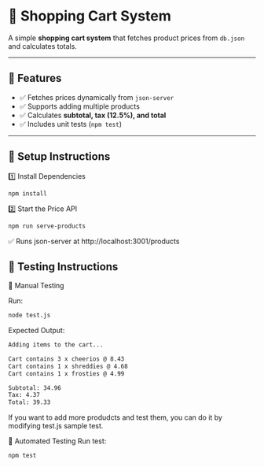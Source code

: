 # 🛒 Shopping Cart System

A simple **shopping cart system** that fetches product prices from `db.json` and calculates totals.

---

## 🚀 Features
- ✅ Fetches prices dynamically from `json-server`
- ✅ Supports adding multiple products
- ✅ Calculates **subtotal, tax (12.5%), and total**
- ✅ Includes unit tests (`npm test`)

---

## 📌 Setup Instructions

1️⃣ Install Dependencies
```bash
npm install
```

2️⃣ Start the Price API
```bash
npm run serve-products
```

✅ Runs json-server at http://localhost:3001/products

## 📌 Testing Instructions

🔹 Manual Testing

Run:
```bash
node test.js
```
Expected Output:
```bash
Adding items to the cart...

Cart contains 3 x cheerios @ 8.43
Cart contains 1 x shreddies @ 4.68
Cart contains 1 x frosties @ 4.99

Subtotal: 34.96
Tax: 4.37
Total: 39.33
```

If you want to add more produdcts and test them, you can do it by modifying test.js sample test.

🔹 Automated Testing
Run test:
```bash
npm test
```



